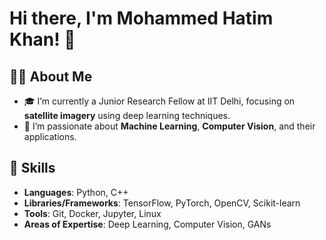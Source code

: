 # Hi there, I'm Mohammed Hatim Khan! 👋

## 👨‍💻 About Me
- 🎓 I’m currently a Junior Research Fellow at IIT Delhi, focusing on **satellite imagery** using deep learning techniques.
- 🌱 I’m passionate about **Machine Learning**, **Computer Vision**, and their applications.
<!--
- 🎯 My goal is to pursue a PhD in **Machine Learning and Computer Vision** at a top university abroad.
- ⚡ Fun fact: I have worked on **Anime Face Generation using GANs**!
-->

## 🚀 Skills
- **Languages**: Python, C++
- **Libraries/Frameworks**: TensorFlow, PyTorch, OpenCV, Scikit-learn
- **Tools**: Git, Docker, Jupyter, Linux
- **Areas of Expertise**: Deep Learning, Computer Vision, GANs
<!--
## 📂 Projects
- 🛰️ [Satellite Imagery Analysis](#): Deep learning techniques for satellite data classification.
- 🎨 [Anime Face Generation](#): GAN-based project for generating anime-style faces.
- 📊 [ML Models for Energy Prediction](#): Predictive models for renewable energy systems.


## 📫 How to Reach Me
- LinkedIn: [Your LinkedIn Profile](#)
- Email: [your.email@example.com](mailto:your.email@example.com)
- Website/Portfolio: [your-portfolio.com](#) (if applicable)

## 🌟 Contributions
![Your GitHub Stats](https://github-readme-stats.vercel.app/api?username=your-username&show_icons=true&theme=radical)

## 📈 GitHub Streak
![GitHub Streak](https://github-readme-streak-stats.herokuapp.com/?user=your-username&theme=radical)

## 🏆 Achievements
- Completed MTech with a major in **Energy** and a Bachelor's in **Mechanical Engineering**.
- Guided by **Prof. Johannes Brandstetter** for machine learning in my PhD project.
- Inspired by **Mihaela van der Schaar** at the University of Cambridge.

## 💬 Let's Collaborate!
Looking to collaborate on exciting **AI/ML** projects. Feel free to connect!
-->
